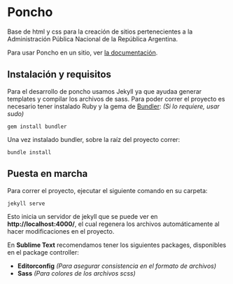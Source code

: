 # Poncho

Base de html y css para la creación de sitios pertenecientes a la Administración Pública Nacional de la República Argentina.

Para usar Poncho en un sitio, ver [la documentación](http://argob.github.io/poncho/).

## Instalación y requisitos

Para el desarrollo de poncho usamos Jekyll ya que ayudaa generar templates y compilar los archivos de sass.
Para poder correr el proyecto es necesario tener instalado Ruby y la gema de [Bundler](http://bundler.io/): *(Si lo requiere, usar sudo)*

    gem install bundler

Una vez instalado bundler, sobre la raíz del proyecto correr:

    bundle install

## Puesta en marcha

Para correr el proyecto, ejecutar el siguiente comando en su carpeta:

    jekyll serve

Esto inicia un servidor de jekyll que se puede ver en **http://localhost:4000/**, el cual regenera los archivos automáticamente al hacer modificaciones en el proyecto.

En **Sublime Text** recomendamos tener los siguientes packages, disponibles en el package controller:

- **Editorconfig** *(Para asegurar consistencia en el formato de archivos)*
- **Sass** *(Para colores de los archivos scss)*
